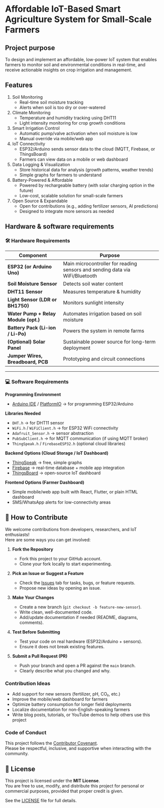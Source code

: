 # Affordable IoT-Based Smart Agriculture System for Small-Scale Farmers

## Project purpose
To design and implement an affordable, low-power IoT system that enables farmers to monitor soil and environmental conditions in real-time, and receive actionable insights on crop irrigation and management.

## Features
1. Soil Monitoring
    - Real-time soil moisture tracking
    - Alerts when soil is too dry or over-watered
2. Climate Monitoring
    - Temperature and humidity tracking using DHT11
    - Light intensity monitoring for crop growth conditions
3. Smart Irrigation Control
    - Automatic pump/valve activation when soil moisture is low
    - Manual override via mobile/web app
4. IoT Connectivity
    - ESP32/Arduino sends sensor data to the cloud (MQTT, Firebase, or ThingsBoard)
    - Farmers can view data on a mobile or web dashboard
5. Data Logging & Visualization
    - Store historical data for analysis (growth patterns, weather trends)
    - Simple graphs for farmers to understand
6. Battery-Powered & Affordable
    - Powered by rechargeable battery (with solar charging option in the future)
    - Low-cost, scalable solution for small-scale farmers
7. Open Source & Expandable
    - Open for contributions (e.g., adding fertilizer sensors, AI predictions)
    - Designed to integrate more sensors as needed

## Hardware & software requirements
### 🛠 Hardware Requirements

| Component                          | Purpose                                                                 |
|-----------------------------------|-------------------------------------------------------------------------|
| **ESP32 (or Arduino Uno)**        | Main microcontroller for reading sensors and sending data via WiFi/Bluetooth |
| **Soil Moisture Sensor**          | Detects soil water content                                               |
| **DHT11 Sensor**                  | Measures temperature & humidity                                          |
| **Light Sensor (LDR or BH1750)**  | Monitors sunlight intensity                                              |
| **Water Pump + Relay Module (opt.)** | Automates irrigation based on soil moisture                          |
| **Battery Pack (Li-ion / Li-Po)** | Powers the system in remote farms                                        |
| **(Optional) Solar Panel**        | Sustainable power source for long-term deployment                        |
| **Jumper Wires, Breadboard, PCB** | Prototyping and circuit connections                                      |

---

### 💻 Software Requirements

**Programming Environment**
- [Arduino IDE](https://www.arduino.cc/en/software) / [PlatformIO](https://platformio.org/) → for programming ESP32/Arduino

**Libraries Needed**
- `DHT.h` → for DHT11 sensor  
- `WiFi.h` / `WiFiClient.h` → for ESP32 WiFi connectivity  
- `Adafruit_Sensor.h` → sensor abstraction  
- `PubSubClient.h` → for MQTT communication (if using MQTT broker)  
- `ThingSpeak.h` / `FirebaseESP32.h` (optional cloud libraries)  

**Backend Options (Cloud Storage / IoT Dashboard)**
- [ThingSpeak](https://thingspeak.com/) → free, simple graphs  
- [Firebase](https://firebase.google.com/) → real-time database + mobile app integration  
- [ThingsBoard](https://thingsboard.io/) → open-source IoT dashboard  

**Frontend Options (Farmer Dashboard)**
- Simple mobile/web app built with React, Flutter, or plain HTML dashboard  
- SMS/WhatsApp alerts for low-connectivity areas  

## 🤝 How to Contribute

We welcome contributions from developers, researchers, and IoT enthusiasts!  
Here are some ways you can get involved:

1. **Fork the Repository**  
   - Fork this project to your GitHub account.  
   - Clone your fork locally to start experimenting.  

2. **Pick an Issue or Suggest a Feature**  
   - Check the [Issues](../../issues) tab for tasks, bugs, or feature requests.  
   - Propose new ideas by opening an issue.  

3. **Make Your Changes**  
   - Create a new branch (`git checkout -b feature-new-sensor`).  
   - Write clean, well-documented code.  
   - Add/update documentation if needed (README, diagrams, comments).  

4. **Test Before Submitting**  
   - Test your code on real hardware (ESP32/Arduino + sensors).  
   - Ensure it does not break existing features.  

5. **Submit a Pull Request (PR)**  
   - Push your branch and open a PR against the `main` branch.  
   - Clearly describe what you changed and why.  

### Contribution Ideas
- Add support for new sensors (fertilizer, pH, CO₂, etc.)  
- Improve the mobile/web dashboard for farmers  
- Optimize battery consumption for longer field deployments  
- Localize documentation for non-English-speaking farmers  
- Write blog posts, tutorials, or YouTube demos to help others use this project  

### Code of Conduct
This project follows the [Contributor Covenant](https://www.contributor-covenant.org/).  
Please be respectful, inclusive, and supportive when interacting with the community.  

## 📜 License

This project is licensed under the **MIT License**.  
You are free to use, modify, and distribute this project for personal or commercial purposes, provided that proper credit is given.  

See the [LICENSE](./LICENSE) file for full details.

